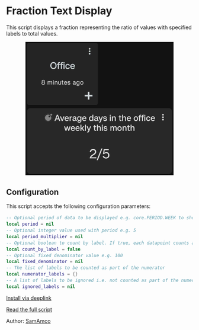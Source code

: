 # Fraction Text Display

This script displays a fraction representing the ratio of values with specified labels to total values. 

<div style="text-align: center;">
    <img src="image.jpg" alt="Fraction Text Display" style="width: 400px; height: auto;">
</div>

## Configuration

This script accepts the following configuration parameters:

```lua
-- Optional period of data to be displayed e.g. core.PERIOD.WEEK to show data for this week
local period = nil
-- Optional integer value used with period e.g. 5
local period_multiplier = nil
-- Optional boolean to count by label. If true, each datapoint counts as 1, and the value is ignored
local count_by_label = false
-- Optional fixed denominator value e.g. 100
local fixed_denominator = nil
-- The list of labels to be counted as part of the numerator
local numerator_labels = {}
-- A list of labels to be ignored i.e. not counted as part of the numerator or denominator
local ignored_labels = nil
```

[Install via deeplink](trackandgraph://lua_inject_url?url=https://www.github.com/SamAmco/track-and-graph/tree/master/lua/community/text/fraction/script.lua)

[Read the full script](./script.lua)

Author: [SamAmco](https://github.com/SamAmco)

